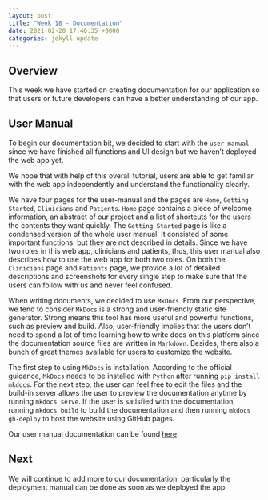 ```yaml
---
layout: post
title: "Week 18 - Documentation"
date: 2021-02-20 17:40:35 +0000
categories: jekyll update
---
```


## Overview

This week we have started on creating documentation for our application so that users or future developers can have a better understanding of our app.

## User Manual

To begin our documentation bit, we decided to start with the `user manual` since we have finished all functions and UI design but we haven’t deployed the web app yet.

We hope that with help of this overall tutorial, users are able to get familiar with the web app independently and understand the functionality clearly.

We have four pages for the user-manual and the pages are `Home`, `Getting Started`, `Clinicians` and `Patients`. `Home` page contains a piece of welcome information, an abstract of our project and a list of shortcuts for the users the contents they want quickly. The `Getting Started` page is like a condensed version of the whole user manual. It consisted of some important functions, but they are not described in details. Since we have two roles in this web app, clinicians and patients, thus, this user manual also describes how to use the web app for both two roles. On both the `Clinicians` page and `Patients` page, we provide a lot of detailed descriptions and screenshots for every single step to make sure that the users can follow with us and never feel confused.

When writing documents, we decided to use `MkDocs`. From our perspective, we tend to consider `MkDocs` is a strong and user-friendly static site generator. Strong means this tool has more useful and powerful functions, such as preview and build. Also, user-friendly implies that the users don’t need to spend a lot of time learning how to write docs on this platform since the documentation source files are written in `Markdown`. Besides, there also a bunch of great themes available for users to customize the website.

The first step to using `MkDocs` is installation. According to the official guidance, `MkDocs` needs to be installed with `Python` after running `pip install mkdocs`. For the next step, the user can feel free to edit the files and the build-in server allows the user to preview the documentation anytime by running `mkdocs serve`. If the user is satisfied with the documentation, running `mkdocs build` to build the documentation and then running `mkdocs gh-deploy` to host the website using GitHub pages. 

Our user manual documentation can be found [here](https://comp0016-team6.github.io/user-manual/).

## Next

We will continue to add more to our documentation, particularly the deployment manual can be done as soon as we deployed the app.
